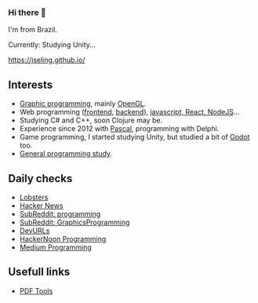 ### Hi there 👋

I'm from Brazil.

Currently: Studying Unity...

https://jseling.github.io/

## Interests
- [Graphic programming](https://github.com/jseling/ComputerGraphicsKnowledge), mainly [OpenGL](https://github.com/jseling/LearnOpenGL).
- Web programming ([frontend](https://github.com/jseling/FrontEndKnowledge), [backend](https://github.com/jseling/BackendKnowledge)), [javascript, React, NodeJS](https://github.com/jseling/semanaomnistack11)...
- Studying C# and C++, soon Clojure may be. 
- Experience since 2012 with [Pascal](https://github.com/jseling/DelphiPascalKnowledge), programming with Delphi.
- Game programming, I started studying Unity, but studied a bit of [Godot](https://github.com/jseling/godot_learning) too.
- [General programming study](https://github.com/jseling/ProgKnowledge).

## Daily checks
- [Lobsters](https://lobste.rs/)
- [Hacker News](https://news.ycombinator.com/)
- [SubReddit: programming](https://en.reddit.com/r/programming/)
- [SubReddit: GraphicsProgramming](https://en.reddit.com/r/GraphicsProgramming/)
- [DevURLs](https://devurls.com/)
- [HackerNoon Programming](https://hackernoon.com/tagged/programming)
- [Medium Programming](https://medium.com/topic/programming)

## Usefull links
- [PDF Tools](https://tools.pdf24.org/pt/)

<!--
**jseling/jseling** is a ✨ _special_ ✨ repository because its `README.md` (this file) appears on your GitHub profile.

Here are some ideas to get you started:

- 🔭 I’m currently working on ...
- 🌱 I’m currently learning ...
- 👯 I’m looking to collaborate on ...
- 🤔 I’m looking for help with ...
- 💬 Ask me about ...
- 📫 How to reach me: ...
- 😄 Pronouns: ...
- ⚡ Fun fact: ...
-->

